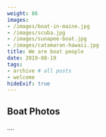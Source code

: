 ```yaml
---
weight: 86
images:
- /images/boat-in-maine.jpg
- /images/scuba.jpg
- /images/sunapee-boat.jpg
- /images/catamaran-hawaii.jpg
title: We are boat people
date: 2019-08-19
tags:
- archive # all posts
- welcome
hideExif: true
---
```


## Boat Photos

....
